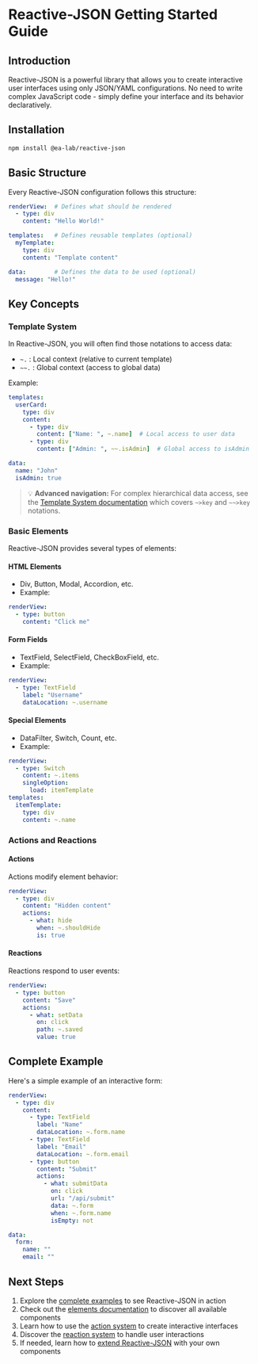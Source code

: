 # Reactive-JSON Getting Started Guide

## Introduction

Reactive-JSON is a powerful library that allows you to create interactive user interfaces using only JSON/YAML configurations. No need to write complex JavaScript code - simply define your interface and its behavior declaratively.

## Installation

```bash
npm install @ea-lab/reactive-json
```

## Basic Structure

Every Reactive-JSON configuration follows this structure:

```yaml
renderView:  # Defines what should be rendered
  - type: div
    content: "Hello World!"

templates:   # Defines reusable templates (optional)
  myTemplate:
    type: div
    content: "Template content"

data:        # Defines the data to be used (optional)
  message: "Hello!"
```

## Key Concepts

### Template System

In Reactive-JSON, you will often find those notations to access data:

- `~.` : Local context (relative to current template)  
- `~~.` : Global context (access to global data)

Example:
```yaml
templates:
  userCard:
    type: div
    content:
      - type: div
        content: ["Name: ", ~.name]  # Local access to user data
      - type: div
        content: ["Admin: ", ~~.isAdmin]  # Global access to isAdmin

data:
  name: "John"
  isAdmin: true
```

> 💡 **Advanced navigation:** For complex hierarchical data access, see the [Template System documentation](/docs/getting-started/template) which covers `~>key` and `~~>key` notations.

### Basic Elements

Reactive-JSON provides several types of elements:

#### HTML Elements
- Div, Button, Modal, Accordion, etc.
- Example:
```yaml
renderView:
  - type: button
    content: "Click me"
```

#### Form Fields
- TextField, SelectField, CheckBoxField, etc.
- Example:
```yaml
renderView:
  - type: TextField
    label: "Username"
    dataLocation: ~.username
```

#### Special Elements
- DataFilter, Switch, Count, etc.
- Example:
```yaml
renderView:
  - type: Switch
    content: ~.items
    singleOption:
      load: itemTemplate
templates:
  itemTemplate:
    type: div
    content: ~.name
```

### Actions and Reactions

#### Actions
Actions modify element behavior:
```yaml
renderView:
  - type: div
    content: "Hidden content"
    actions:
      - what: hide
        when: ~.shouldHide
        is: true
```

#### Reactions
Reactions respond to user events:
```yaml
renderView:
  - type: button
    content: "Save"
    actions:
      - what: setData
        on: click
        path: ~.saved
        value: true
```

## Complete Example

Here's a simple example of an interactive form:

```yaml
renderView:
  - type: div
    content:
      - type: TextField
        label: "Name"
        dataLocation: ~.form.name
      - type: TextField
        label: "Email"
        dataLocation: ~.form.email
      - type: button
        content: "Submit"
        actions:
          - what: submitData
            on: click
            url: "/api/submit"
            data: ~.form
            when: ~.form.name
            isEmpty: not

data:
  form:
    name: ""
    email: ""
```

## Next Steps

1. Explore the [complete examples](/docs/core/example) to see Reactive-JSON in action
2. Check out the [elements documentation](/docs/core/element) to discover all available components
3. Learn how to use the [action system](/docs/core/action) to create interactive interfaces
4. Discover the [reaction system](/docs/core/reaction) to handle user interactions
5. If needed, learn how to [extend Reactive-JSON](/docs/advanced-concepts/plugins) with your own components 
